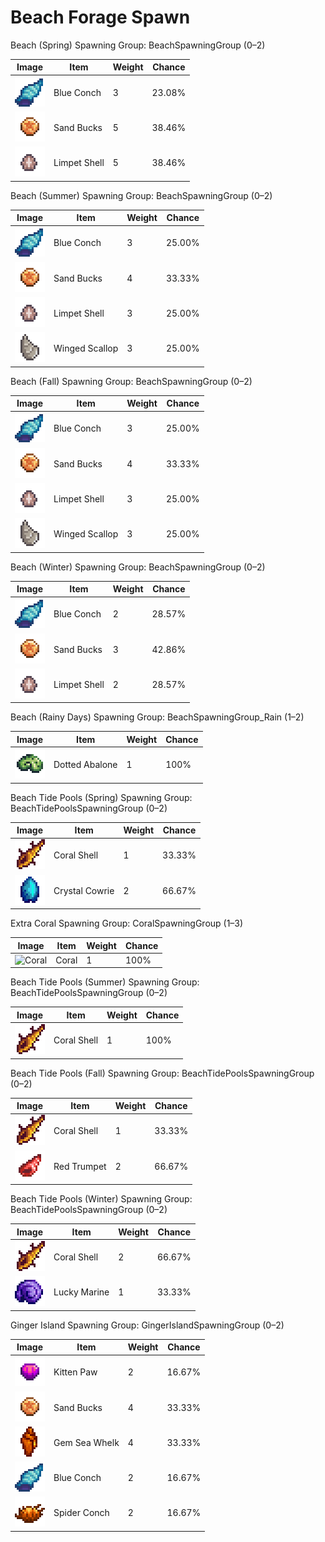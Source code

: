# Beach Forage Spawn

Beach (Spring)
Spawning Group: BeachSpawningGroup (0–2)

| Image                                    | Item         | Weight | Chance |
| ---------------------------------------- | ------------ | ------ | ------ |
| ![Blue Conch](Objects/BlueConch.png)     | Blue Conch   | 3      | 23.08% |
| ![Sand Bucks](Objects/SandBucks.png)     | Sand Bucks   | 5      | 38.46% |
| ![Limpet Shell](Objects/LimpetShell.png) | Limpet Shell | 5      | 38.46% |

Beach (Summer)
Spawning Group: BeachSpawningGroup (0–2)

| Image                                        | Item           | Weight | Chance |
| -------------------------------------------- | -------------- | ------ | ------ |
| ![Blue Conch](Objects/BlueConch.png)         | Blue Conch     | 3      | 25.00% |
| ![Sand Bucks](Objects/SandBucks.png)         | Sand Bucks     | 4      | 33.33% |
| ![Limpet Shell](Objects/LimpetShell.png)     | Limpet Shell   | 3      | 25.00% |
| ![Winged Scallop](Objects/WingedScallop.png) | Winged Scallop | 3      | 25.00% |

Beach (Fall)
Spawning Group: BeachSpawningGroup (0–2)

| Image                                        | Item           | Weight | Chance |
| -------------------------------------------- | -------------- | ------ | ------ |
| ![Blue Conch](Objects/BlueConch.png)         | Blue Conch     | 3      | 25.00% |
| ![Sand Bucks](Objects/SandBucks.png)         | Sand Bucks     | 4      | 33.33% |
| ![Limpet Shell](Objects/LimpetShell.png)     | Limpet Shell   | 3      | 25.00% |
| ![Winged Scallop](Objects/WingedScallop.png) | Winged Scallop | 3      | 25.00% |

Beach (Winter)
Spawning Group: BeachSpawningGroup (0–2)

| Image                                    | Item         | Weight | Chance |
| ---------------------------------------- | ------------ | ------ | ------ |
| ![Blue Conch](Objects/BlueConch.png)     | Blue Conch   | 2      | 28.57% |
| ![Sand Bucks](Objects/SandBucks.png)     | Sand Bucks   | 3      | 42.86% |
| ![Limpet Shell](Objects/LimpetShell.png) | Limpet Shell | 2      | 28.57% |

Beach (Rainy Days)
Spawning Group: BeachSpawningGroup_Rain (1–2)

| Image                                        | Item           | Weight | Chance |
| -------------------------------------------- | -------------- | ------ | ------ |
| ![Dotted Abalone](Objects/DottedAbalone.png) | Dotted Abalone | 1      | 100%   |

Beach Tide Pools (Spring)
Spawning Group: BeachTidePoolsSpawningGroup (0–2)

| Image                                        | Item           | Weight | Chance |
| -------------------------------------------- | -------------- | ------ | ------ |
| ![Coral Shell](Objects/CoralShell.png)       | Coral Shell    | 1      | 33.33% |
| ![Crystal Cowrie](Objects/CrystalCowrie.png) | Crystal Cowrie | 2      | 66.67% |

Extra Coral
Spawning Group: CoralSpawningGroup (1–3)

| Image                     | Item  | Weight | Chance |
| ------------------------- | ----- | ------ | ------ |
| ![Coral](Objects/393.png) | Coral | 1      | 100%   |

Beach Tide Pools (Summer)
Spawning Group: BeachTidePoolsSpawningGroup (0–2)

| Image                                  | Item        | Weight | Chance |
| -------------------------------------- | ----------- | ------ | ------ |
| ![Coral Shell](Objects/CoralShell.png) | Coral Shell | 1      | 100%   |

Beach Tide Pools (Fall)
Spawning Group: BeachTidePoolsSpawningGroup (0–2)

| Image                                  | Item        | Weight | Chance |
| -------------------------------------- | ----------- | ------ | ------ |
| ![Coral Shell](Objects/CoralShell.png) | Coral Shell | 1      | 33.33% |
| ![Red Trumpet](Objects/RedTrumpet.png) | Red Trumpet | 2      | 66.67% |

Beach Tide Pools (Winter)
Spawning Group: BeachTidePoolsSpawningGroup (0–2)

| Image                                    | Item         | Weight | Chance |
| ---------------------------------------- | ------------ | ------ | ------ |
| ![Coral Shell](Objects/CoralShell.png)   | Coral Shell  | 2      | 66.67% |
| ![Lucky Marine](Objects/LuckyMarine.png) | Lucky Marine | 1      | 33.33% |

Ginger Island
Spawning Group: GingerIslandSpawningGroup (0–2)

| Image                                     | Item          | Weight | Chance |
| ----------------------------------------- | ------------- | ------ | ------ |
| ![Kitten Paw](Objects/KittenPaw.png)      | Kitten Paw    | 2      | 16.67% |
| ![Sand Bucks](Objects/SandBucks.png)      | Sand Bucks    | 4      | 33.33% |
| ![Gem Sea Whelk](Objects/GemSeaWhelk.png) | Gem Sea Whelk | 4      | 33.33% |
| ![Blue Conch](Objects/BlueConch.png)      | Blue Conch    | 2      | 16.67% |
| ![Spider Conch](Objects/SpiderConch.png)  | Spider Conch  | 2      | 16.67% |
